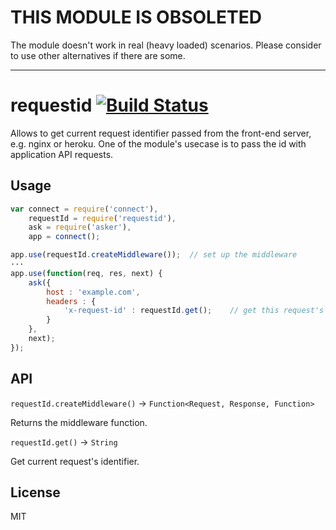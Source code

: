 # THIS MODULE IS OBSOLETED

The module doesn't work in real (heavy loaded) scenarios. Please consider to use other alternatives if there are some.

---

# requestid [![Build Status](https://secure.travis-ci.org/nodules/requestid.png)](http://travis-ci.org/nodules/requestid)

Allows to get current request identifier passed from the front-end server, e.g. nginx or heroku. One of the module's
usecase is to pass the id with application API requests.

## Usage

~~~js
var connect = require('connect'),
    requestId = require('requestid'),
    ask = require('asker'),
    app = connect();

app.use(requestId.createMiddleware());  // set up the middleware
···
app.use(function(req, res, next) {
    ask({
        host : 'example.com',
        headers : {
            'x-request-id' : requestId.get();    // get this request's Id and pass it to the api request
        }
    },
    next);
});
~~~

## API

`requestId.createMiddleware()` → `Function<Request, Response, Function>`

Returns the middleware function.

`requestId.get()` → `String`

Get current request's identifier.

## License

MIT

